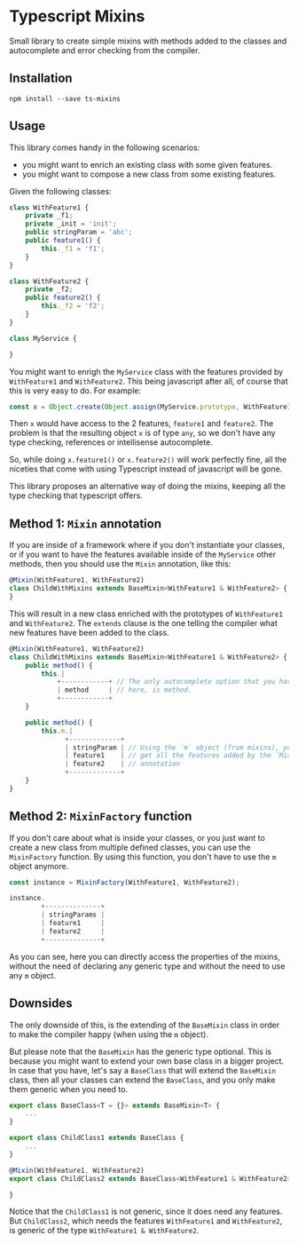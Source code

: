 # Typescript Mixins

Small library to create simple mixins with methods added to the classes and
autocomplete and error checking from the compiler.

## Installation

```
npm install --save ts-mixins
```

## Usage

This library comes handy in the following scenarios: 

* you might want to enrich an existing class with some given features.
* you might want to compose a new class from some existing features. 

Given the following classes: 

```typescript
class WithFeature1 {
    private _f1;
    private _init = 'init';
    public stringParam = 'abc';
    public feature1() {
        this._f1 = 'f1';
    }
}

class WithFeature2 {
    private _f2;
    public feature2() {
        this._f2 = 'f2';
    }
}

class MyService {

}
```

You might want to enrigh the `MyService` class with the features provided by
`WithFeature1` and `WithFeature2`. This being javascript after all, of course
that this is very easy to do. For example: 

```typescript
const x = Object.create(Object.assign(MyService.prototype, WithFeature1.prototype, WithFeature2.prototype));
```

Then `x` would have access to the 2 features, `feature1` and `feature2`. The
problem is that the resulting object `x` is of type `any`, so we don't have
any type checking, references or intellisense autocomplete.

So, while doing `x.feature1()` or `x.feature2()` will work perfectly fine, all
the niceties that come with using Typescript instead of javascript will be
gone. 

This library proposes an alternative way of doing the mixins, keeping all the
type checking that typescript offers. 

## Method 1: `Mixin` annotation

If you are inside of a framework where if you don't instantiate your classes,
or if you want to have the features available inside of the `MyService` other
methods, then you should use the `Mixin` annotation, like this:

```typescript
@Mixin(WithFeature1, WithFeature2)
class ChildWithMixins extends BaseMixin<WithFeature1 & WithFeature2> {
}
```

This will result in a new class enriched with the prototypes of `WithFeature1`
and `WithFeature2`. The `extends` clause is the one telling the compiler what
new features have been added to the class.

```typescript
@Mixin(WithFeature1, WithFeature2)
class ChildWithMixins extends BaseMixin<WithFeature1 & WithFeature2> {
    public method() {
        this.| 
            +------------+ // The only autocomplete option that you have
            | method     | // here, is method.
            +------------+
    }

    public method() {
        this.m.|
              +-------------+ 
              | stringParam | // Using the `m` object (from mixins), you 
              | feature1    | // get all the features added by the `Mixin`
              | feature2    | // annotation
              +-------------+
    }
}
```

## Method 2: `MixinFactory` function

If you don't care about what is inside your classes, or you just want to
create a new class from multiple defined classes, you can use the
`MixinFactory` function. By using this function, you don't have to use the `m`
object anymore. 

```typescript
const instance = MixinFactory(WithFeature1, WithFeature2);

instance.
        +--------------+
        | stringParams |
        | feature1     |
        | feature2     |
        +--------------+
```

As you can see, here you can directly access the properties of the mixins,
without the need of declaring any generic type and without the need to use any
`m` object.

## Downsides

The only downside of this, is the extending of the `BaseMixin` class in order
to make the compiler happy (when using the `m` object).

But please note that the `BaseMixin` has the generic type optional. This is
because you might want to extend your own base class in a bigger project. In
case that you have, let's say a `BaseClass` that will extend the `BaseMixin`
class, then all your classes can extend the `BaseClass`, and you only make
them generic when you need to.

```typescript
export class BaseClass<T = {}> extends BaseMixin<T> {
    ...
}

export class ChildClass1 extends BaseClass {
    ...
}

@Mixin(WithFeature1, WithFeature2)
export class ChildClass2 extends BaseClass<WithFeature1 & WithFeature2> {

}
```

Notice that the `ChildClass1` is not generic, since it does need any features.
But `ChildClass2`, which needs the features `WithFeature1` and `WithFeature2`,
is generic of the type `WithFeature1 & WithFeature2`.
